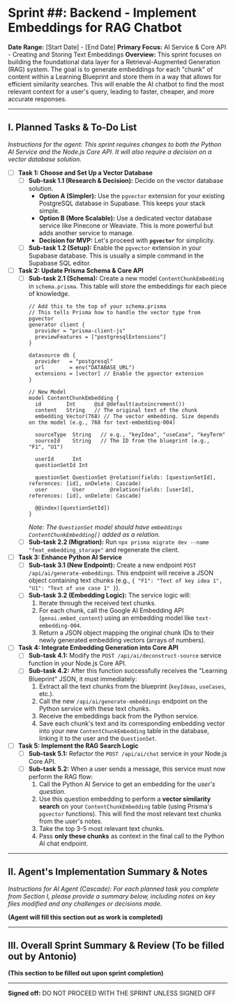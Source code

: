 # Sprint ##: Backend - Implement Embeddings for RAG Chatbot

**Date Range:** [Start Date] - [End Date]
**Primary Focus:** AI Service & Core API - Creating and Storing Text Embeddings
**Overview:** This sprint focuses on building the foundational data layer for a Retrieval-Augmented Generation (RAG) system. The goal is to generate embeddings for each "chunk" of content within a Learning Blueprint and store them in a way that allows for efficient similarity searches. This will enable the AI chatbot to find the most relevant context for a user's query, leading to faster, cheaper, and more accurate responses.

---

## I. Planned Tasks & To-Do List

*Instructions for the agent: This sprint requires changes to both the Python AI Service and the Node.js Core API. It will also require a decision on a vector database solution.*

- [ ] **Task 1: Choose and Set Up a Vector Database**
    - [ ] **Sub-task 1.1 (Research & Decision):** Decide on the vector database solution.
        * **Option A (Simpler):** Use the `pgvector` extension for your existing PostgreSQL database in Supabase. This keeps your stack simple.
        * **Option B (More Scalable):** Use a dedicated vector database service like Pinecone or Weaviate. This is more powerful but adds another service to manage.
        * **Decision for MVP:** Let's proceed with **`pgvector`** for simplicity.
    - [ ] **Sub-task 1.2 (Setup):** Enable the `pgvector` extension in your Supabase database. This is usually a simple command in the Supabase SQL editor.

- [ ] **Task 2: Update Prisma Schema & Core API**
    - [ ] **Sub-task 2.1 (Schema):** Create a new model `ContentChunkEmbedding` in `schema.prisma`. This table will store the embeddings for each piece of knowledge.
        ```prisma
        // Add this to the top of your schema.prisma
        // This tells Prisma how to handle the vector type from pgvector
        generator client {
          provider = "prisma-client-js"
          previewFeatures = ["postgresqlExtensions"] 
        }

        datasource db {
          provider   = "postgresql"
          url        = env("DATABASE_URL")
          extensions = [vector] // Enable the pgvector extension
        }

        // New Model
        model ContentChunkEmbedding {
          id        Int      @id @default(autoincrement())
          content   String   // The original text of the chunk
          embedding Vector(768) // The vector embedding. Size depends on the model (e.g., 768 for text-embedding-004)
          
          sourceType  String   // e.g., "keyIdea", "useCase", "keyTerm"
          sourceId    String   // The ID from the blueprint (e.g., "F1", "U1")

          userId      Int
          questionSetId Int
          
          questionSet QuestionSet @relation(fields: [questionSetId], references: [id], onDelete: Cascade)
          user        User        @relation(fields: [userId], references: [id], onDelete: Cascade)

          @@index([questionSetId])
        }
        ```
        *Note: The `QuestionSet` model should have `embeddings ContentChunkEmbedding[]` added as a relation.*
    - [ ] **Sub-task 2.2 (Migration):** Run `npx prisma migrate dev --name "feat_embedding_storage"` and regenerate the client.

- [ ] **Task 3: Enhance Python AI Service**
    - [ ] **Sub-task 3.1 (New Endpoint):** Create a new endpoint `POST /api/ai/generate-embeddings`. This endpoint will receive a JSON object containing text chunks (e.g., `{ "F1": "Text of key idea 1", "U1": "Text of use case 1" }`).
    - [ ] **Sub-task 3.2 (Embedding Logic):** The service logic will:
        1.  Iterate through the received text chunks.
        2.  For each chunk, call the Google AI Embedding API (`genai.embed_content`) using an embedding model like `text-embedding-004`.
        3.  Return a JSON object mapping the original chunk IDs to their newly generated embedding vectors (arrays of numbers).

- [ ] **Task 4: Integrate Embedding Generation into Core API**
    - [ ] **Sub-task 4.1:** Modify the `POST /api/ai/deconstruct-source` service function in your Node.js Core API.
    - [ ] **Sub-task 4.2:** After this function successfully receives the "Learning Blueprint" JSON, it must immediately:
        1.  Extract all the text chunks from the blueprint (`keyIdeas`, `useCases`, etc.).
        2.  Call the new `/api/ai/generate-embeddings` endpoint on the Python service with these text chunks.
        3.  Receive the embeddings back from the Python service.
        4.  Save each chunk's text and its corresponding embedding vector into your new `ContentChunkEmbedding` table in the database, linking it to the user and the `QuestionSet`.

- [ ] **Task 5: Implement the RAG Search Logic**
    - [ ] **Sub-task 5.1:** Refactor the `POST /api/ai/chat` service in your Node.js Core API.
    - [ ] **Sub-task 5.2:** When a user sends a message, this service must now perform the RAG flow:
        1.  Call the Python AI Service to get an embedding for the *user's question*.
        2.  Use this question embedding to perform a **vector similarity search** on your `ContentChunkEmbedding` table (using Prisma's `pgvector` functions). This will find the most relevant text chunks from the user's notes.
        3.  Take the top 3-5 most relevant text chunks.
        4.  Pass **only these chunks** as context in the final call to the Python AI chat endpoint.

---

## II. Agent's Implementation Summary & Notes

*Instructions for AI Agent (Cascade): For each planned task you complete from Section I, please provide a summary below, including notes on key files modified and any challenges or decisions made.*

**(Agent will fill this section out as work is completed)**

---

## III. Overall Sprint Summary & Review (To be filled out by Antonio)

**(This section to be filled out upon sprint completion)**

---
**Signed off:** DO NOT PROCEED WITH THE SPRINT UNLESS SIGNED OFF